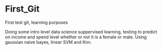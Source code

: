# First_Git
First test git, learning purposes 


Doing some intro level data science suppervised learning, testing to predict on income and spend level whether or not it is a female or male. Using gaussian naive bayes, linear SVM and Knn. 
